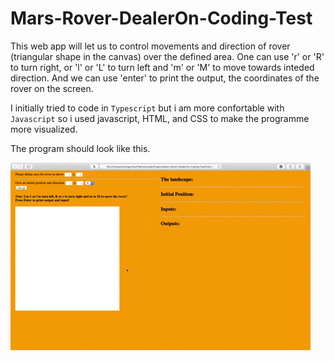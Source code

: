 # Mars-Rover-DealerOn-Coding-Test

This web app will let us to control movements and direction of rover (triangular shape in the canvas) over the defined area. One can use 'r' or 'R' to turn right, or 'l' or 'L' to turn left and 'm' or 'M' to move towards inteded direction. And we can use 'enter' to print the output, the coordinates of the rover on the screen.

I initially tried to code in `Typescript` but i am more confortable with `Javascript` so i used javascript, HTML, and CSS to make the programme more visualized.


The program should look like this.

![Alt Text](https://github.com/Calls4ever/Mars-Rover-DealerOn-Coding-Test/blob/master/src/Animated%20GIF-downsized_large.gif)
